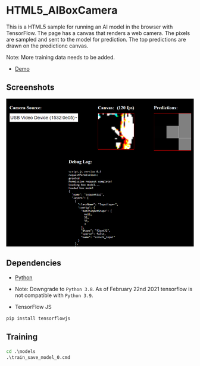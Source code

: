 # HTML5_AIBoxCamera

This is a HTML5 sample for running an AI model in the browser with TensorFlow. The page has a canvas that renders a web camera. The pixels are sampled and sent to the model for prediction. The top predictions are drawn on the predictionc canvas.

Note: More training data needs to be added.

* [Demo](https://theylovegames.com/HTML5_AIBoxCamera/)

## Screenshots

![image_1](images/image_1.png)

## Dependencies

* [Python](https://www.python.org/)

* Note: Downgrade to `Python 3.8`. As of February 22nd 2021 tensorflow is not compatible with `Python 3.9`.

* TensorFlow JS

```cmd
pip install tensorflowjs
```

## Training

```cmd
cd .\models
.\train_save_model_0.cmd
```
